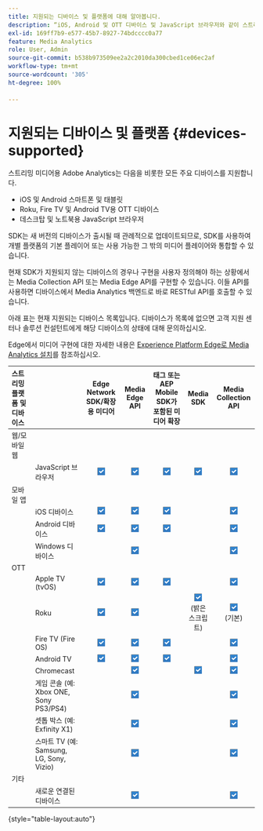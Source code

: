 ```yaml
---
title: 지원되는 디바이스 및 플랫폼에 대해 알아봅니다.
description: “iOS, Android 및 OTT 디바이스 및 JavaScript 브라우저와 같이 스트리밍 미디어용 Adobe Analytics가 지원하는 주요 디바이스에 대해 알아보십시오.”
exl-id: 169ff7b9-e577-45b7-8927-74bdcccc0a77
feature: Media Analytics
role: User, Admin
source-git-commit: b538b973509ee2a2c2010da300cbed1ce06ec2af
workflow-type: tm+mt
source-wordcount: '305'
ht-degree: 100%

---
```


# 지원되는 디바이스 및 플랫폼 {#devices-supported}

스트리밍 미디어용 Adobe Analytics는 다음을 비롯한 모든 주요 디바이스를 지원합니다.

* iOS 및 Android 스마트폰 및 태블릿
* Roku, Fire TV 및 Android TV용 OTT 디바이스
* 데스크탑 및 노트북용 JavaScript 브라우저

SDK는 새 버전의 디바이스가 출시될 때 관례적으로 업데이트되므로, SDK를 사용하여 개별 플랫폼의 기본 플레이어 또는 사용 가능한 그 밖의 미디어 플레이어와 통합할 수 있습니다.

현재 SDK가 지원되지 않는 디바이스의 경우나 구현을 사용자 정의해야 하는 상황에서는 Media Collection API 또는 Media Edge API를 구현할 수 있습니다. 이들 API를 사용하면 디바이스에서 Media Analytics 백엔드로 바로 RESTful API를 호출할 수 있습니다.

아래 표는 현재 지원되는 디바이스 목록입니다. 디바이스가 목록에 없으면 고객 지원 센터나 솔루션 컨설턴트에게 해당 디바이스의 상태에 대해 문의하십시오.

Edge에서 미디어 구현에 대한 자세한 내용은 [Experience Platform Edge로 Media Analytics 설치](/help/implementation/edge/implementation-edge.md)를 참조하십시오.

| 스트리밍 플랫폼 및 디바이스 | | Edge Network SDK/확장용 미디어 | Media Edge API | 태그 또는 AEP Mobile SDK가 포함된 미디어 확장 | Media SDK | Media Collection API |
|:---|:---|:---:|:---:|:---:|:---:|:---:|
| 웹/모바일 웹 | | | | | |
| | JavaScript 브라우저 | ![지원됨](/help/assets/icon-blue-check.png) | ![지원됨](/help/assets/icon-blue-check.png) | ![지원됨](/help/assets/icon-blue-check.png) | ![지원됨](/help/assets/icon-blue-check.png) | ![지원됨](/help/assets/icon-blue-check.png) |
| 모바일 앱 | | | | | |
| | iOS 디바이스 | ![지원됨](/help/assets/icon-blue-check.png) | ![지원됨](/help/assets/icon-blue-check.png) | ![지원됨](/help/assets/icon-blue-check.png) | | ![지원됨](/help/assets/icon-blue-check.png) | |
| | Android 디바이스 | ![지원됨](/help/assets/icon-blue-check.png) | ![지원됨](/help/assets/icon-blue-check.png) | ![지원됨](/help/assets/icon-blue-check.png) | | ![지원됨](/help/assets/icon-blue-check.png) |
| | Windows 디바이스 | | ![지원됨](/help/assets/icon-blue-check.png) | | | ![지원됨](/help/assets/icon-blue-check.png) |
| OTT | | | | | | |
| | Apple TV (tvOS) | ![지원됨](/help/assets/icon-blue-check.png) | ![지원됨](/help/assets/icon-blue-check.png) | ![지원됨](/help/assets/icon-blue-check.png) | | ![지원됨](/help/assets/icon-blue-check.png) |
| | Roku | ![지원됨](/help/assets/icon-blue-check.png) | ![지원됨](/help/assets/icon-blue-check.png) | | ![지원됨](/help/assets/icon-blue-check.png)<br>(밝은 스크립트) | ![지원됨](/help/assets/icon-blue-check.png)<br>(기본) |
| | Fire TV (Fire OS) | ![지원됨](/help/assets/icon-blue-check.png) | ![지원됨](/help/assets/icon-blue-check.png) | ![지원됨](/help/assets/icon-blue-check.png) | | ![지원됨](/help/assets/icon-blue-check.png) |
| | Android TV | ![지원됨](/help/assets/icon-blue-check.png) | ![지원됨](/help/assets/icon-blue-check.png) | ![지원됨](/help/assets/icon-blue-check.png) | | ![지원됨](/help/assets/icon-blue-check.png) |
| | Chromecast | | ![지원됨](/help/assets/icon-blue-check.png) | | ![지원됨](/help/assets/icon-blue-check.png) | ![지원됨](/help/assets/icon-blue-check.png) |
| | 게임 콘솔 (예: Xbox ONE, Sony PS3/PS4) | | ![지원됨](/help/assets/icon-blue-check.png) | | | ![지원됨](/help/assets/icon-blue-check.png) |
| | 셋톱 박스 (예: Exfinity X1) | | ![지원됨](/help/assets/icon-blue-check.png) | | | ![지원됨](/help/assets/icon-blue-check.png) |
| | 스마트 TV (예: Samsung, LG, Sony, Vizio) | | ![지원됨](/help/assets/icon-blue-check.png) | | | ![지원됨](/help/assets/icon-blue-check.png) |
| 기타 | | | | | | |
| | 새로운 연결된 디바이스 | | ![지원됨](/help/assets/icon-blue-check.png) | | | ![지원됨](/help/assets/icon-blue-check.png) |

{style="table-layout:auto"}
